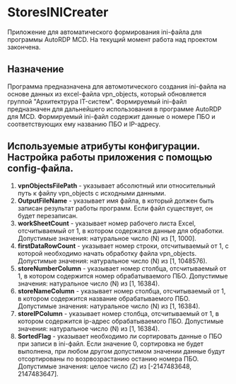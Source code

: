 # StoresINICreater
Приложение для автоматического формирования ini-файла для программы AutoRDP MCD.
На текущий момент работа над проектом закончена.
## Назначение
Программа предназначена для автомотического создания ini-файла на основе данных из excel-файла vpn_objects, который обновляется группой "Архитектрура IT-систем".
Формируемый ini-файл предназначен для дальнейшего использования в программе AutoRDP для MCD.
Формируемый ini-файл содержит данные о номере ПБО и соответствующих ему названию ПБО и IP-адресу.

## Используемые атрибуты конфигурации. Настройка работы приложения с помощью config-файла.
1. **vpnObjectsFilePath** - указывает абсолютный или относительный путь к файлу vpn_objects с исходными данными.
2. **OutputFileName** - указывает имя файла, в который должен быть записан результат работы программ. Если файл существует, он будет перезаписан.
3. **workSheetCount** - указывает номер рабочего листа Excel, отсчитываемый от 1, в котором содержатся данные для обработки. Допустимые значения: натуральное число (N) из [1, 1000].
4. **firstDataRowCount** - указывает номер строки, отсчитываемый от 1, с которой необходимо начать обработку файла vpn_objects. Допустимые значения: натуральное число (N) из [1, 1048576).
5. **storeNumberColumn** - указывает номер столбца, отсчитываемый от 1, в котором содержится номер обрабатываемого ПБО. Допустимые значения: натуральное число (N) из [1, 16384).
6. **storeNameColumn** - указывает номер столбца, отсчитываемый от 1, в котором содержится название обрабатываемого ПБО. Допустимые значения: натуральное число (N) из [1, 16384).
7. **storeIPColumn** - указывает номер столбца, отсчитываемый от 1, в котором содержится ip-адрес обрабатываемого ПБО. Допустимые значения: натуральное число (N) из [1, 16384).
8. **SortedFlag** - указывает необходимо ли сортировать данные о ПБО при записи в ini-файл. Если значение 0, сортировка не будет выполнена, при любом другом допустимом значении данные будут отсортированы по возрвозрастанию останию номера ПБО. Допустимые значения: целое число (Z) из [-2147483648, 2147483647].
